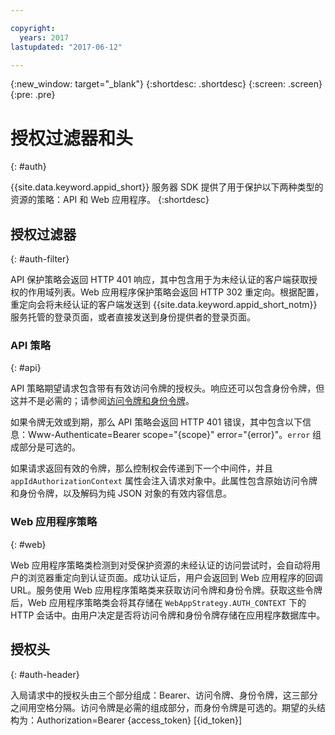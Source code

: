 ```yaml
---

copyright:
  years: 2017
lastupdated: "2017-06-12"

---
```


{:new_window: target="_blank"}
{:shortdesc: .shortdesc}
{:screen: .screen}
{:pre: .pre}


# 授权过滤器和头
{: #auth}

{{site.data.keyword.appid_short}} 服务器 SDK 提供了用于保护以下两种类型的资源的策略：API 和 Web 应用程序。
{:shortdesc}


## 授权过滤器
{: #auth-filter}

API 保护策略会返回 HTTP 401 响应，其中包含用于为未经认证的客户端获取授权的作用域列表。Web 应用程序保护策略会返回 HTTP 302 重定向。根据配置，重定向会将未经认证的客户端发送到 {{site.data.keyword.appid_short_notm}} 服务托管的登录页面，或者直接发送到身份提供者的登录页面。



### API 策略
{: #api}

API 策略期望请求包含带有有效访问令牌的授权头。响应还可以包含身份令牌，但这并不是必需的；请参阅[访问令牌和身份令牌](/docs/services/appid/access-identity.html#access-and-identity)。

如果令牌无效或到期，那么 API 策略会返回 HTTP 401 错误，其中包含以下信息：Www-Authenticate=Bearer scope="{scope}" error="{error}"。`error` 组成部分是可选的。

如果请求返回有效的令牌，那么控制权会传递到下一个中间件，并且 `appIdAuthorizationContext` 属性会注入请求对象中。此属性包含原始访问令牌和身份令牌，以及解码为纯 JSON 对象的有效内容信息。


### Web 应用程序策略
{: #web}

Web 应用程序策略类检测到对受保护资源的未经认证的访问尝试时，会自动将用户的浏览器重定向到认证页面。成功认证后，用户会返回到 Web 应用程序的回调 URL。服务使用 Web 应用程序策略类来获取访问令牌和身份令牌。获取这些令牌后，Web 应用程序策略类会将其存储在 `WebAppStrategy.AUTH_CONTEXT` 下的 HTTP 会话中。由用户决定是否将访问令牌和身份令牌存储在应用程序数据库中。

## 授权头
{: #auth-header}

入局请求中的授权头由三个部分组成：Bearer、访问令牌、身份令牌，这三部分之间用空格分隔。访问令牌是必需的组成部分，而身份令牌是可选的。期望的头结构为：Authorization=Bearer {access_token} [{id_token}]
